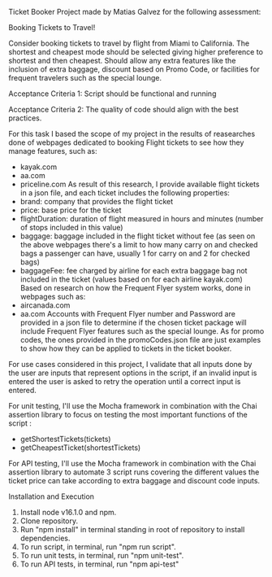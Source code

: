 Ticket Booker Project made by Matias Galvez for the following assessment:

Booking Tickets to Travel!

Consider booking tickets to travel by flight from Miami to California. The shortest and cheapest mode should be selected giving higher preference to shortest and then cheapest. Should allow any extra features like the inclusion of extra baggage, discount based on Promo Code, or facilities for frequent travelers such as the special lounge.


Acceptance Criteria 1: Script should be functional and running

Acceptance Criteria 2: The quality of code should align with the best practices.

For this task I based the scope of my project in the results of reasearches done of webpages dedicated to booking Flight tickets to see how they manage features, such as:
- kayak.com
- aa.com
- priceline.com
As result of this research, I provide available flight tickets in a json file, and each ticket includes the following properties:
- brand: company that provides the flight ticket
- price: base price for the ticket
- flightDuration: duration of flight measured in hours and minutes (number of stops included in this value)
- baggage: baggage included in the flight ticket without fee (as seen on the above webpages there's a limit to how many carry on and checked bags a passenger can have, usually 1 for carry on and 2 for checked bags)
- baggageFee: fee charged by airline for each extra baggage bag not included in the ticket (values based on for each airline kayak.com)
Based on research on how the Frequent Flyer system works, done in webpages such as:
- aircanada.com
- aa.com
Accounts with Frequent Flyer number and Password are provided in a json file to determine if the chosen ticket package will include Frequent Flyer features such as the special lounge.
As for promo codes, the ones provided in the promoCodes.json file are just examples to show how they can be applied to tickets in the ticket booker.

For use cases considered in this project, I validate that all inputs done by the user are inputs that represent options in the script, if an invalid input is entered the user is asked to retry the operation until a correct input is entered.

For unit testing, I'll use the Mocha framework in combination with the Chai assertion library to focus on testing the most important functions of the script :
- getShortestTickets(tickets)
- getCheapestTicket(shortestTickets)

For API testing, I'll use the Mocha framework in combination with the Chai assertion library to automate 3 script runs covering the different values the ticket price can take according to extra baggage and discount code inputs.

Installation and Execution
1. Install node v16.1.0 and npm.
2. Clone repository.
3. Run "npm install" in terminal standing in root of repository to install dependencies.
4. To run script, in terminal, run "npm run script".
5. To run unit tests, in terminal, run "npm unit-test".
6. To run API tests, in terminal, run "npm api-test"
